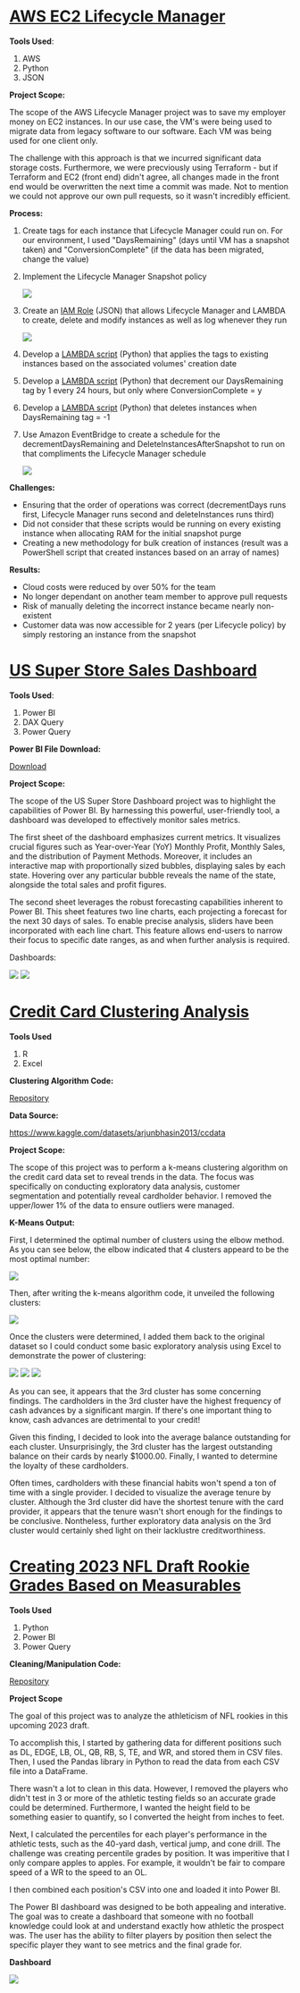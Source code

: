 # [AWS EC2 Lifecycle Manager](https://github.com/EvanWhittaker97/AWS_Lifecycle_Manager)

**Tools Used**:
1. AWS
2. Python
3. JSON

**Project Scope:**

The scope of the AWS Lifecycle Manager project was to save my employer money on EC2 instances. In our use case, the VM's were being used to migrate data from legacy software to our software. Each VM was being used for one client only.

The challenge with this approach is that we incurred significant data storage costs. Furthermore, we were precviously using Terraform - but if Terraform and EC2 (front end) didn't agree, all changes made in the front end would be overwritten the next time a commit was made. Not to mention we could not approve our own pull requests, so it wasn't incredibly efficient. 

**Process:**

1. Create tags for each instance that Lifecycle Manager could run on. For our environment, I used "DaysRemaining" (days until VM has a snapshot taken) and "ConversionComplete" (if the data has been migrated, change the value)
   
2. Implement the Lifecycle Manager Snapshot policy
   
   ![](https://github.com/EvanWhittaker97/AWS_Lifecycle_Manager/blob/main/lifecycle.png)
   
3. Create an [IAM Role](https://github.com/EvanWhittaker97/AWS_Lifecycle_Manager/blob/main/IAM.txt) (JSON) that allows Lifecycle Manager and LAMBDA to create, delete and modify instances as well as log whenever they run
   
   ![](https://github.com/EvanWhittaker97/AWS_Lifecycle_Manager/blob/main/log.png)
   
4. Develop a [LAMBDA script](https://github.com/EvanWhittaker97/AWS_Lifecycle_Manager/blob/main/TagAllVMs.txt) (Python) that applies the tags to existing instances based on the associated volumes' creation date
   
5. Develop a [LAMBDA script](https://github.com/EvanWhittaker97/AWS_Lifecycle_Manager/blob/main/decrementDaysRemaining.txt) (Python) that decrement our DaysRemaining tag by 1 every 24 hours, but only where ConversionComplete = y
   
6. Develop a [LAMBDA script](https://github.com/EvanWhittaker97/AWS_Lifecycle_Manager/blob/main/deleteInstancesAfterSnapshot.txt) (Python) that deletes instances when DaysRemaining tag = -1
    
7. Use Amazon EventBridge to create a schedule for the decrementDaysRemaining and DeleteInstancesAfterSnapshot to run on that compliments the Lifecycle Manager schedule
   
   ![](https://github.com/EvanWhittaker97/AWS_Lifecycle_Manager/blob/main/eventbridge.png)

**Challenges:**
- Ensuring that the order of operations was correct (decrementDays runs first, Lifecycle Manager runs second and deleteInstances runs third)
- Did not consider that these scripts would be running on every existing instance when allocating RAM for the initial snapshot purge
- Creating a new methodology for bulk creation of instances (result was a PowerShell script that created instances based on an array of names)

**Results:**

- Cloud costs were reduced by over 50% for the team
- No longer dependant on another team member to approve pull requests
- Risk of manually deleting the incorrect instance became nearly non-existent
- Customer data was now accessible for 2 years (per Lifecycle policy) by simply restoring an instance from the snapshot 


# [US Super Store Sales Dashboard](https://github.com/EvanWhittaker97/SuperStore_Dashboard)

**Tools Used**:
1. Power BI
2. DAX Query
3. Power Query

**Power BI File Download:**

[Download](https://github.com/EvanWhittaker97/SuperStore_Dashboard/blob/main/dashboard.pbix)

**Project Scope:**

The scope of the US Super Store Dashboard project was to highlight the capabilities of Power BI. By harnessing this powerful, user-friendly tool, a dashboard was developed to effectively monitor sales metrics.

The first sheet of the dashboard emphasizes current metrics. It visualizes crucial figures such as Year-over-Year (YoY) Monthly Profit, Monthly Sales, and the distribution of Payment Methods. Moreover, it includes an interactive map with proportionally sized bubbles, displaying sales by each state. Hovering over any particular bubble reveals the name of the state, alongside the total sales and profit figures.

The second sheet leverages the robust forecasting capabilities inherent to Power BI. This sheet features two line charts, each projecting a forecast for the next 30 days of sales. To enable precise analysis, sliders have been incorporated with each line chart. This feature allows end-users to narrow their focus to specific date ranges, as and when further analysis is required.

Dashboards:

![](https://raw.githubusercontent.com/EvanWhittaker97/SuperStore_Dashboard/main/Dashboard_1.png)
![](https://raw.githubusercontent.com/EvanWhittaker97/SuperStore_Dashboard/main/Dashboard_2.png)

# [Credit Card Clustering Analysis](https://github.com/EvanWhittaker97/credit_card)

**Tools Used**
1. R
2. Excel

**Clustering Algorithm Code:**

[Repository](https://github.com/EvanWhittaker97/credit_card/blob/main/github_code.r)

**Data Source:**

https://www.kaggle.com/datasets/arjunbhasin2013/ccdata

**Project Scope:**

The scope of this project was to perform a k-means clustering algorithm on the credit card data set to reveal trends in the data. The focus was specifically on conducting exploratory data analysis, customer segmentation and potentially reveal cardholder behavior. I removed the upper/lower 1% of the data to ensure outliers were managed. 

**K-Means Output:**

First, I determined the optimal number of clusters using the elbow method. As you can see below, the elbow indicated that 4 clusters appeard to be the most optimal number:

![](https://raw.githubusercontent.com/EvanWhittaker97/credit_card/main/elbow_plot.png)

Then, after writing the k-means algorithm code, it unveiled the following clusters:

![](https://raw.githubusercontent.com/EvanWhittaker97/credit_card/main/clusters.png)

Once the clusters were determined, I added them back to the original dataset so I could conduct some basic exploratory analysis using Excel to demonstrate the power of clustering:

![](https://raw.githubusercontent.com/EvanWhittaker97/credit_card/main/Average_Cash_Advance_Frequency.png)
![](https://raw.githubusercontent.com/EvanWhittaker97/credit_card/main/average_balance.png)
![](https://raw.githubusercontent.com/EvanWhittaker97/credit_card/main/average_tenure.png)

As you can see, it appears that the 3rd cluster has some concerning findings. The cardholders in the 3rd cluster have the highest frequency of cash advances by a significant margin. If there's one important thing to know, cash advances are detrimental to your credit!

Given this finding, I decided to look into the average balance outstanding for each cluster. Unsurprisingly, the 3rd cluster has the largest outstanding balance on their cards by nearly $1000.00. Finally, I wanted to determine the loyalty of these cardholders. 

Often times, cardholders with these financial habits won't spend a ton of time with a single provider. I decided to visualize the average tenure by cluster. Although the 3rd cluster did have the shortest tenure with the card provider, it appears that the tenure wasn't short enough for the findings to be conclusive. Nontheless, further exploratory data analysis on the 3rd cluster would certainly shed light on their lacklustre creditworthiness. 

# [Creating 2023 NFL Draft Rookie Grades Based on Measurables ](https://github.com/EvanWhittaker97/2023_NFL_Draft)

**Tools Used**
1. Python
2. Power BI
3. Power Query

**Cleaning/Manipulation Code:**

[Repository](https://github.com/EvanWhittaker97/2023_NFL_Draft/blob/main/Data_Manipulation_Cleaning)

**Project Scope**

The goal of this project was to analyze the athleticism of NFL rookies in this upcoming 2023 draft. 

To accomplish this, I started by gathering data for different positions such as DL, EDGE, LB, OL, QB, RB, S, TE, and WR, and stored them in CSV files. Then, I used the Pandas library in Python to read the data from each CSV file into a DataFrame.

There wasn't a lot to clean in this data. However, I removed the players who didn't test in 3 or more of the athletic testing fields so an accurate grade could be determined. Furthermore, I wanted the height field to be something easier to quantify, so I converted the height from inches to feet. 

Next, I calculated the percentiles for each player's performance in the athletic tests, such as the 40-yard dash, vertical jump, and cone drill. The challenge was creating percentile grades by position. It was imperitive that I only compare apples to apples. For example, it wouldn't be fair to compare speed of a WR to the speed to an OL. 

I then combined each position's CSV into one and loaded it into Power BI.

The Power BI dashboard was designed to be both appealing and interative. The goal was to create a dashboard that someone with no football knowledge could look at and understand exactly how athletic the prospect was. The user has the ability to filter players by position then select the specific player they want to see metrics and the final grade for. 

**Dashboard**

![](https://raw.githubusercontent.com/EvanWhittaker97/2023_NFL_Draft/main/player_profile.png)
